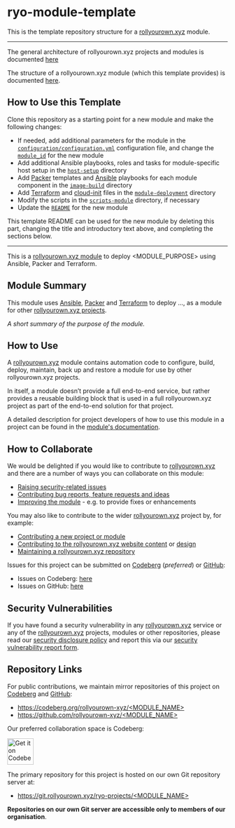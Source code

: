 # ryo-module-template

This is the template repository structure for a [rollyourown.xyz](https://rollyourown.xyz) module.

---

The general architecture of rollyourown.xyz projects and modules is documented [here](https://rollyourown.xyz/collaborate/project_and_module_development/general_architecture/)

The structure of a rollyourown.xyz module (which this template provides) is documented [here](https://rollyourown.xyz/collaborate/project_and_module_development/module_structure/).

## How to Use this Template

Clone this repository as a starting point for a new module and make the following changes:

- If needed, add additional parameters for the module in the [`configuration/configuration.yml`](./configuration/configuration.yml) configuration file, and change the [`module_id`](https://rollyourown.xyz/collaborate/project_and_module_development/module_structure/#the-project_id) for the new module
- Add additional Ansible playbooks, roles and tasks for module-specific host setup in the [`host-setup`](./host-setup/) directory
- Add [Packer](https://www.packer.io/) templates and [Ansible](https://www.ansible.com/) playbooks for each module component in the [`image-build`](./image-build/) directory
- Add [Terraform](https://www.terraform.io/) and [cloud-init](https://cloud-init.io/) files in the [`module-deployment`](./module-deployment/) directory
- Modify the scripts in the [`scripts-module`](./scripts-module/) directory, if necessary
- Update the [`README`](./README.md) for the new module

This template README can be used for the new module by deleting this part, changing the title and introductory text above, and completing the sections below.

---

This is a [rollyourown.xyz module](https://rollyourown.xyz/rollyourown/project_modules/) to deploy <MODULE_PURPOSE> using Ansible, Packer and Terraform.

## Module Summary

This module uses [Ansible](https://www.ansible.com/), [Packer](https://www.packer.io/) and [Terraform](https://www.terraform.io/) to deploy ...,  as a module for other [rollyourown.xyz projects](https://rollyourown.xyz/rollyourown/projects/).

_A short summary of the purpose of the module._

## How to Use

A [rollyourown.xyz](https://rollyourown.xyz/) module contains automation code to configure, build, deploy, maintain, back up and restore a module for use by other rollyourown.xyz projects.

In itself, a module doesn’t provide a full end-to-end service, but rather provides a reusable building block that is used in a full rollyourown.xyz project as part of the end-to-end solution for that project.

A detailed description for project developers of how to use this module in a project can be found in the [module's documentation](https://rollyourown.xyz/rollyourown/project_modules/<MODULE_NAME>/).

## How to Collaborate

We would be delighted if you would like to contribute to [rollyourown.xyz](https://rollyourown.xyz) and there are a number of ways you can collaborate on this module:

- [Raising security-related issues](https://rollyourown.xyz/collaborate/security_vulnerabilities/)
- [Contributing bug reports, feature requests and ideas](https://rollyourown.xyz/collaborate/bug_reports_feature_requests_ideas/)
- [Improving the module](https://rollyourown.xyz/collaborate/existing_projects_and_modules/) - e.g. to provide fixes or enhancements

You may also like to contribute to the wider [rollyourown.xyz](https://rollyourown.xyz/) project by, for example:

- [Contributing a new project or module](https://rollyourown.xyz/collaborate/new_projects_and_modules/)
- [Contributing to the rollyourown.xyz website content](https://rollyourown.xyz/collaborate/website_content/) or [design](https://rollyourown.xyz/collaborate/website_design/)
- [Maintaining a rollyourown.xyz repository](https://rollyourown.xyz/collaborate/working_with_git/what_is_git/#project-maintainer)

Issues for this project can be submitted on [Codeberg](https://codeberg.org/) (_preferred_) or [GitHub](https://github.com/):

- Issues on Codeberg: [here](https://codeberg.org/rollyourown-xyz/<MODULE_NAME>/issues)
- Issues on GitHub: [here](https://github.com/rollyourown-xyz/<MODULE_NAME>/issues)

## Security Vulnerabilities

If you have found a security vulnerability in any [rollyourown.xyz](https://rollyourown.xyz/) service or any of the [rollyourown.xyz](https://rollyourown.xyz/) projects, modules or other repositories, please read our [security disclosure policy](https://rollyourown.xyz/collaborate/security_vulnerabilities/) and report this via our [security vulnerability report form](https://forms.rollyourown.xyz/security-vulnerability).

## Repository Links

For public contributions, we maintain mirror repositories of this project on [Codeberg](https://codeberg.org) and [GitHub](https://github.com):

- [https://codeberg.org/rollyourown-xyz/<MODULE_NAME>](https://codeberg.org/rollyourown-xyz/<MODULE_NAME>)
- [https://github.com/rollyourown-xyz/<MODULE_NAME>](https://github.com/rollyourown-xyz/<MODULE_NAME>)

Our preferred collaboration space is Codeberg:

<a href="https://codeberg.org/rollyourown-xyz/<MODULE_NAME>"><img alt="Get it on Codeberg" src="https://get-it-on.codeberg.org/get-it-on-blue-on-white.png" height="60"></a>

The primary repository for this project is hosted on our own Git repository server at:

- [https://git.rollyourown.xyz/ryo-projects/<MODULE_NAME>](https://git.rollyourown.xyz/ryo-projects/<MODULE_NAME>)

**Repositories on our own Git server are accessible only to members of our organisation**.

